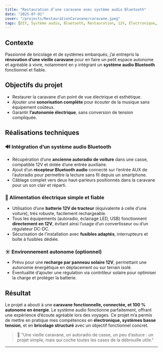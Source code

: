 ```yaml
---
title: "Restauration d’une caravane avec système audio Bluetooth"
date: "2025-07-01"
cover: "/projects/RestaurationCaravane/caravane.jpeg"
tags: [DIY, Système audio, Bluetooth, Restauration, 12V, Électronique, Bricolage]
---
```


## Contexte

Passionné de bricolage et de systèmes embarqués, j’ai entrepris la **rénovation d’une vieille caravane** pour en faire un petit espace autonome et agréable à vivre, notamment en y intégrant un **système audio Bluetooth** fonctionnel et fiable.

## Objectifs du projet

- Restaurer la caravane d’un point de vue électrique et esthétique.
- Ajouter une **sonorisation complète** pour écouter de la musique sans équipement coûteux.
- Garantir **l’autonomie électrique**, sans conversion de tension compliquée.

## Réalisations techniques

### 🔊 Intégration d’un système audio Bluetooth

- Récupération d’une **ancienne autoradio de voiture** dans une casse, compatible 12V et dotée d’une entrée auxiliaire.
- Ajout d’un **récepteur Bluetooth audio** connecté sur l’entrée AUX de l’autoradio pour permettre la lecture sans fil depuis un smartphone.
- Câblage complet vers deux haut-parleurs positionnés dans la caravane pour un son clair et réparti.

### 🔋 Alimentation électrique simple et fiable

- Utilisation d’une **batterie 12V de tracteur** (équivalente à celle d’une voiture), très robuste, facilement rechargeable.
- Tous les équipements (autoradio, éclairage LED, USB) fonctionnent **directement en 12V**, évitant ainsi l’usage d’un convertisseur ou d’un régulateur DC-DC.
- Sécurisation de l’installation avec **fusibles adaptés**, interrupteurs et boîte à fusibles dédiée.

### ☀️ Environnement autonome (optionnel)

- Prévu pour une **recharge par panneau solaire 12V**, permettant une autonomie énergétique en déplacement ou sur terrain isolé.
- Éventualité d’ajouter une régulation via contrôleur solaire pour optimiser la charge et protéger la batterie.

## Résultat

Le projet a abouti à une **caravane fonctionnelle, connectée, et 100 % autonome en énergie**. Le système audio fonctionne parfaitement, offrant une expérience d’écoute agréable lors des voyages. Ce projet m’a permis de mettre en pratique mes compétences en **électronique, systèmes basse tension**, et en **bricolage structuré** avec un objectif fonctionnel concret.

> 💬 "Une vieille caravane, un autoradio de casse, un peu d’astuce : un projet simple, mais qui coche toutes les cases de la débrouille utile."

---